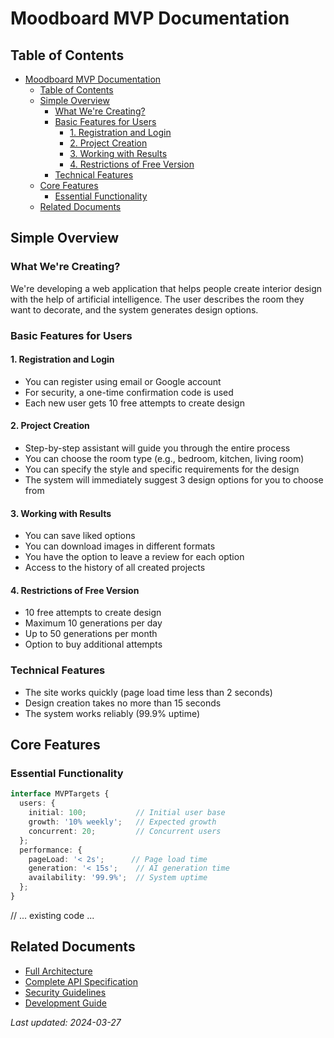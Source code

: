 # Moodboard MVP Documentation

## Table of Contents

- [Moodboard MVP Documentation](#moodboard-mvp-documentation)
  - [Table of Contents](#table-of-contents)
  - [Simple Overview](#simple-overview)
    - [What We're Creating?](#what-were-creating)
    - [Basic Features for Users](#basic-features-for-users)
      - [1. Registration and Login](#1-registration-and-login)
      - [2. Project Creation](#2-project-creation)
      - [3. Working with Results](#3-working-with-results)
      - [4. Restrictions of Free Version](#4-restrictions-of-free-version)
    - [Technical Features](#technical-features)
  - [Core Features](#core-features)
    - [Essential Functionality](#essential-functionality)
  - [Related Documents](#related-documents)

## Simple Overview

### What We're Creating?

We're developing a web application that helps people create interior design with the help of artificial intelligence. The user describes the room they want to decorate, and the system generates design options.

### Basic Features for Users

#### 1. Registration and Login

- You can register using email or Google account
- For security, a one-time confirmation code is used
- Each new user gets 10 free attempts to create design

#### 2. Project Creation

- Step-by-step assistant will guide you through the entire process
- You can choose the room type (e.g., bedroom, kitchen, living room)
- You can specify the style and specific requirements for the design
- The system will immediately suggest 3 design options for you to choose from

#### 3. Working with Results

- You can save liked options
- You can download images in different formats
- You have the option to leave a review for each option
- Access to the history of all created projects

#### 4. Restrictions of Free Version

- 10 free attempts to create design
- Maximum 10 generations per day
- Up to 50 generations per month
- Option to buy additional attempts

### Technical Features

- The site works quickly (page load time less than 2 seconds)
- Design creation takes no more than 15 seconds
- The system works reliably (99.9% uptime)

## Core Features

### Essential Functionality

```typescript
interface MVPTargets {
  users: {
    initial: 100;           // Initial user base
    growth: '10% weekly';   // Expected growth
    concurrent: 20;         // Concurrent users
  };
  performance: {
    pageLoad: '< 2s';      // Page load time
    generation: '< 15s';    // AI generation time
    availability: '99.9%';  // System uptime
  };
}
```

// ... existing code ...

## Related Documents

- [Full Architecture](./architecture.md)
- [Complete API Specification](./api.md)
- [Security Guidelines](./security.md)
- [Development Guide](./development.md)

_Last updated: 2024-03-27_